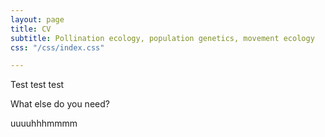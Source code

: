 ```yaml
---
layout: page
title: CV
subtitle: Pollination ecology, population genetics, movement ecology
css: "/css/index.css"

---
```


Test test test

What else do you need?

uuuuhhhmmmm

